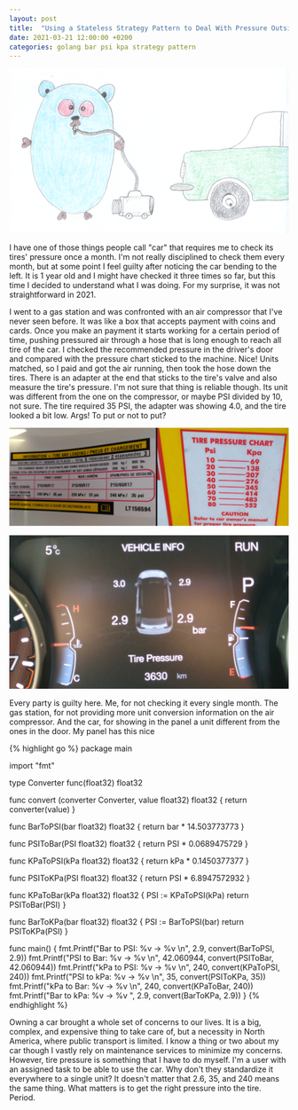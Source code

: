 ```yaml
---
layout: post
title:  "Using a Stateless Strategy Pattern to Deal With Pressure Outside of the Workspace"
date: 2021-03-21 12:00:00 +0200
categories: golang bar psi kpa strategy pattern
---
```


![Air Compressor Gopher](/images/posts/measuring-pressure-golang.png)

I have one of those things people call "car" that requires me to check its tires' pressure once a month. I'm not really disciplined to check them every month, but at some point I feel guilty after noticing the car bending to the left. It is 1 year old and I might have checked it three times so far, but this time I decided to understand what I was doing. For my surprise, it was not straightforward in 2021.

<!-- more -->

I went to a gas station and was confronted with an air compressor that I've never seen before. It was like a box that accepts payment with coins and cards. Once you make an payment it starts working for a certain period of time, pushing pressured air through a hose that is long enough to reach all tire of the car. I checked the recommended pressure in the driver's door and compared with the pressure chart sticked to the machine. Nice! Units matched, so I paid and got the air running, then took the hose down the tires. There is an adapter at the end that sticks to the tire's valve and also measure the tire's pressure. I'm not sure that thing is reliable though. Its unit was different from the one on the compressor, or maybe PSI divided by 10, not sure. The tire required 35 PSI, the adapter was showing 4.0, and the tire looked a bit low. Args! To put or not to put?

![Units](/images/posts/stateless-strategy-pattern-2.jpg)

![Dashboard](/images/posts/stateless-strategy-pattern-1.jpg)



Every party is guilty here. Me, for not checking it every single month. The gas station, for not providing more unit conversion information on the air compressor. And the car, for showing in the panel a unit different from the ones in the door. My panel has this nice 


{% highlight go %}
package main

import "fmt"

type Converter func(float32) float32

func convert (converter Converter, value float32) float32 {
	return converter(value)
}

func BarToPSI(bar float32) float32 {
	return bar * 14.503773773
}

func PSIToBar(PSI float32) float32 {
	return PSI * 0.0689475729
}

func KPaToPSI(kPa float32) float32 {
	return kPa * 0.1450377377
}

func PSIToKPa(PSI float32) float32 {
	return PSI * 6.8947572932
}

func KPaToBar(kPa float32) float32 {
	PSI := KPaToPSI(kPa)
	return PSIToBar(PSI)
}

func BarToKPa(bar float32) float32 {
	PSI := BarToPSI(bar)
	return PSIToKPa(PSI)
}

func main() {
	fmt.Printf("Bar to PSI: %v -> %v \n", 2.9,       convert(BarToPSI, 2.9))
	fmt.Printf("PSI to Bar: %v -> %v \n", 42.060944, convert(PSIToBar, 42.060944))
	fmt.Printf("kPa to PSI: %v -> %v \n", 240,       convert(KPaToPSI, 240))
	fmt.Printf("PSI to kPa: %v -> %v \n", 35,        convert(PSIToKPa, 35))
	fmt.Printf("kPa to Bar: %v -> %v \n", 240,       convert(KPaToBar, 240))
	fmt.Printf("Bar to kPa: %v -> %v ", 2.9,         convert(BarToKPa, 2.9))
}
{% endhighlight %}

Owning a car brought a whole set of concerns to our lives. It is a big, complex, and expensive thing to take care of, but a necessity in North America, where public transport is limited. I know a thing or two about my car though I vastly rely on maintenance services to minimize my concerns. However, tire pressure is something that I have to do myself. I'm a user with an assigned task to be able to use the car. Why don't they standardize it everywhere to a single unit? It doesn't matter that 2.6, 35, and 240 means the same thing. What matters is to get the right pressure into the tire. Period.
